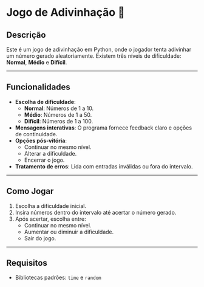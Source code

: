 # Jogo de Adivinhação 🎲

## Descrição
Este é um jogo de adivinhação em Python, onde o jogador tenta adivinhar um número gerado aleatoriamente. Existem três níveis de dificuldade: **Normal**, **Médio** e **Difícil**.

---

## Funcionalidades
- **Escolha de dificuldade**:
  - **Normal**: Números de 1 a 10.
  - **Médio**: Números de 1 a 50.
  - **Difícil**: Números de 1 a 100.
- **Mensagens interativas**: O programa fornece feedback claro e opções de continuidade.
- **Opções pós-vitória**:
  - Continuar no mesmo nível.
  - Alterar a dificuldade.
  - Encerrar o jogo.
- **Tratamento de erros**: Lida com entradas inválidas ou fora do intervalo.

---

## Como Jogar
1. Escolha a dificuldade inicial.
2. Insira números dentro do intervalo até acertar o número gerado.
3. Após acertar, escolha entre:
   - Continuar no mesmo nível.
   - Aumentar ou diminuir a dificuldade.
   - Sair do jogo.

---

## Requisitos
- Bibliotecas padrões: `time` e `random`

